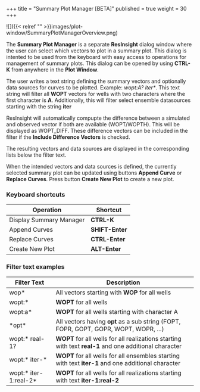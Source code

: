 +++
title = "Summary Plot Manager [BETA]"
published = true
weight = 30
+++

![]({{< relref "" >}}images/plot-window/SummaryPlotManagerOverview.png)

The **Summary Plot Manager** is a separate **ResInsight** dialog window where the user can select which vectors to plot in a summary plot. This dialog is intented to be used from the keyboard with easy access to operations for management of summary plots. This dialog can be opened by using **CTRL-K** from anywhere in the **Plot Window**.

The user writes a text string defining the summary vectors and optionally data sources for curves to be plotted. Example: *wopt:A? iter\**. This text string will filter all **WOPT** vectors for wells with two characters where the first character is **A**. Additionally, this will filter select ensemble datasources starting with the string **iter**

ResInsight will automatically compupte the difference between a simulated and observed vector if both are available (WOPT/WOPTH). This will be displayed as WOPT_DIFF. These difference vectors can be included in the filter if the **Include Difference Vectors** is checked.

The resulting vectors and data sources are displayed in the corresponding lists below the filter text.

When the intended vectors and data sources is defined, the currently selected summary plot can be updated using buttons **Append Curve** or **Replace Curves**. Press button **Create New Plot** to create a new plot.

### Keyboard shortcuts 

|Operation                 | Shortcut          |
|--------------------------|-------------------|
|Display Summary Manager   | **CTRL-K**        |
|Append Curves             | **SHIFT-Enter**   |
|Replace Curves            | **CTRL-Enter**    |
|Create New Plot           | **ALT-Enter**     |

### Filter text examples

|Filter Text               | Description          |
|--------------------------|-------------------|
|wop*                      | All vectors starting with **WOP** for all wells |
|wopt:*                    | **WOPT** for all wells |
|wopt:a*                   | **WOPT** for all wells starting with character A  |
|\*opt\*                   | All vectors having **opt** as a sub string (FOPT, FOPR, GOPT, GOPR, WOPT, WOPR, ...) |
|wopt:* real-1?            | **WOPT** for all wells for all realizations starting with text **real-1** and one additional character |
|wopt:* iter-*             | **WOPT** for all wells for all ensembles starting with text **iter-1** and one additional character |
|wopt:* iter-1:real-2*     | **WOPT** for all wells for all realizations starting with text **iter-1:real-2**|
